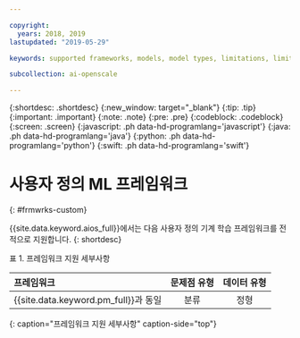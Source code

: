 ```yaml
---

copyright:
  years: 2018, 2019
lastupdated: "2019-05-29"

keywords: supported frameworks, models, model types, limitations, limits, custom machine learning engine, custom

subcollection: ai-openscale

---
```


{:shortdesc: .shortdesc}
{:new_window: target="_blank"}
{:tip: .tip}
{:important: .important}
{:note: .note}
{:pre: .pre}
{:codeblock: .codeblock}
{:screen: .screen}
{:javascript: .ph data-hd-programlang='javascript'}
{:java: .ph data-hd-programlang='java'}
{:python: .ph data-hd-programlang='python'}
{:swift: .ph data-hd-programlang='swift'}

# 사용자 정의 ML 프레임워크
{: #frmwrks-custom}

{{site.data.keyword.aios_full}}에서는 다음 사용자 정의 기계 학습 프레임워크를 전적으로 지원합니다.
{: shortdesc}

표 1. 프레임워크 지원 세부사항

| 프레임워크 | 문제점 유형 | 데이터 유형 |
|:---|:---:|:---:|
| {{site.data.keyword.pm_full}}과 동일 | 분류 | 정형 |
{: caption="프레임워크 지원 세부사항" caption-side="top"}



